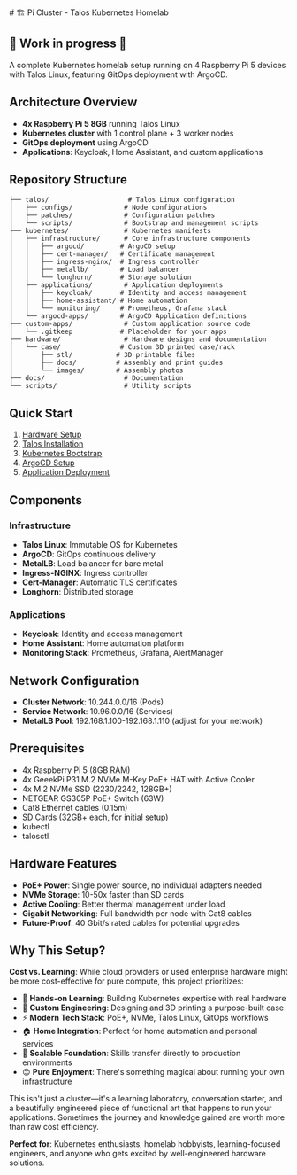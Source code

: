 # 🏗️ Pi Cluster - Talos Kubernetes Homelab 

## 🚧 Work in progress 🚧

A complete Kubernetes homelab setup running on 4 Raspberry Pi 5 devices with Talos Linux, featuring GitOps deployment with ArgoCD.

## Architecture Overview

- **4x Raspberry Pi 5 8GB** running Talos Linux
- **Kubernetes cluster** with 1 control plane + 3 worker nodes
- **GitOps deployment** using ArgoCD
- **Applications**: Keycloak, Home Assistant, and custom applications

## Repository Structure

```
├── talos/                    # Talos Linux configuration
│   ├── configs/             # Node configurations
│   ├── patches/             # Configuration patches
│   └── scripts/             # Bootstrap and management scripts
├── kubernetes/              # Kubernetes manifests
│   ├── infrastructure/      # Core infrastructure components
│   │   ├── argocd/         # ArgoCD setup
│   │   ├── cert-manager/   # Certificate management
│   │   ├── ingress-nginx/  # Ingress controller
│   │   ├── metallb/        # Load balancer
│   │   └── longhorn/       # Storage solution
│   ├── applications/        # Application deployments
│   │   ├── keycloak/       # Identity and access management
│   │   ├── home-assistant/ # Home automation
│   │   └── monitoring/     # Prometheus, Grafana stack
│   └── argocd-apps/        # ArgoCD Application definitions
├── custom-apps/             # Custom application source code
│   └── .gitkeep            # Placeholder for your apps
├── hardware/                # Hardware designs and documentation
│   └── case/               # Custom 3D printed case/rack
│       ├── stl/           # 3D printable files
│       ├── docs/          # Assembly and print guides
│       └── images/        # Assembly photos
├── docs/                    # Documentation
└── scripts/                 # Utility scripts
```

## Quick Start

1. [Hardware Setup](docs/hardware-setup.md)
2. [Talos Installation](docs/talos-installation.md)
3. [Kubernetes Bootstrap](docs/kubernetes-bootstrap.md)
4. [ArgoCD Setup](docs/argocd-setup.md)
5. [Application Deployment](docs/application-deployment.md)

## Components

### Infrastructure
- **Talos Linux**: Immutable OS for Kubernetes
- **ArgoCD**: GitOps continuous delivery
- **MetalLB**: Load balancer for bare metal
- **Ingress-NGINX**: Ingress controller
- **Cert-Manager**: Automatic TLS certificates
- **Longhorn**: Distributed storage

### Applications
- **Keycloak**: Identity and access management
- **Home Assistant**: Home automation platform
- **Monitoring Stack**: Prometheus, Grafana, AlertManager

## Network Configuration

- **Cluster Network**: 10.244.0.0/16 (Pods)
- **Service Network**: 10.96.0.0/16 (Services)
- **MetalLB Pool**: 192.168.1.100-192.168.1.110 (adjust for your network)

## Prerequisites

- 4x Raspberry Pi 5 (8GB RAM)
- 4x GeeekPi P31 M.2 NVMe M-Key PoE+ HAT with Active Cooler
- 4x M.2 NVMe SSD (2230/2242, 128GB+)
- NETGEAR GS305P PoE+ Switch (63W)
- Cat8 Ethernet cables (0.15m)
- SD Cards (32GB+ each, for initial setup)
- kubectl
- talosctl

## Hardware Features

- **PoE+ Power**: Single power source, no individual adapters needed
- **NVMe Storage**: 10-50x faster than SD cards
- **Active Cooling**: Better thermal management under load
- **Gigabit Networking**: Full bandwidth per node with Cat8 cables
- **Future-Proof**: 40 Gbit/s rated cables for potential upgrades

## Why This Setup?

**Cost vs. Learning**: While cloud providers or used enterprise hardware might be more cost-effective for pure compute, this project prioritizes:

- 🎯 **Hands-on Learning**: Building Kubernetes expertise with real hardware
- 🔧 **Custom Engineering**: Designing and 3D printing a purpose-built case
- ⚡ **Modern Tech Stack**: PoE+, NVMe, Talos Linux, GitOps workflows
- 🏠 **Home Integration**: Perfect for home automation and personal services
- 🌱 **Scalable Foundation**: Skills transfer directly to production environments
- 😊 **Pure Enjoyment**: There's something magical about running your own infrastructure

This isn't just a cluster—it's a learning laboratory, conversation starter, and a beautifully engineered piece of functional art that happens to run your applications. Sometimes the journey and knowledge gained are worth more than raw cost efficiency.

**Perfect for**: Kubernetes enthusiasts, homelab hobbyists, learning-focused engineers, and anyone who gets excited by well-engineered hardware solutions.